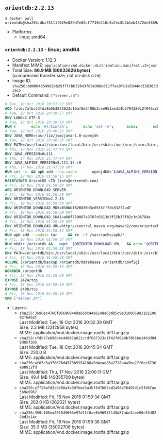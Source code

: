 ## `orientdb:2.2.13`

```console
$ docker pull orientdb@sha256:dba75111f029e829d7e02cf7749d418c5b7ec8b2b1eb4572de3869af1e04a804
```

-	Platforms:
	-	linux; amd64

### `orientdb:2.2.13` - linux; amd64

-	Docker Version: 1.12.3
-	Manifest MIME: `application/vnd.docker.distribution.manifest.v2+json`
-	Total Size: **86.9 MB (86933626 bytes)**  
	(compressed transfer size, not on-disk size)
-	Image ID: `sha256:b000046549d28b29f7fcbb32643f89e306e011ffaa0fc1a5944dd158383d3ac5`
-	Default Command: `["server.sh"]`

```dockerfile
# Tue, 18 Oct 2016 20:31:22 GMT
ADD file:7afbc23fda8b0b3872623c16af8e3490b2cee951aed14b3794389c2f946cc8c7 in / 
# Tue, 18 Oct 2016 20:39:57 GMT
ENV LANG=C.UTF-8
# Tue, 18 Oct 2016 20:39:58 GMT
RUN { 		echo '#!/bin/sh'; 		echo 'set -e'; 		echo; 		echo 'dirname "$(dirname "$(readlink -f "$(which javac || which java)")")"'; 	} > /usr/local/bin/docker-java-home 	&& chmod +x /usr/local/bin/docker-java-home
# Tue, 18 Oct 2016 20:40:25 GMT
ENV JAVA_HOME=/usr/lib/jvm/java-1.8-openjdk
# Tue, 18 Oct 2016 20:40:25 GMT
ENV PATH=/usr/local/sbin:/usr/local/bin:/usr/sbin:/usr/bin:/sbin:/bin:/usr/lib/jvm/java-1.8-openjdk/jre/bin:/usr/lib/jvm/java-1.8-openjdk/bin
# Thu, 17 Nov 2016 21:47:44 GMT
ENV JAVA_VERSION=8u111
# Thu, 17 Nov 2016 21:47:44 GMT
ENV JAVA_ALPINE_VERSION=8.111.14-r0
# Thu, 17 Nov 2016 21:47:50 GMT
RUN set -x 	&& apk add --no-cache 		openjdk8="$JAVA_ALPINE_VERSION" 	&& [ "$JAVA_HOME" = "$(docker-java-home)" ]
# Fri, 18 Nov 2016 01:58:15 GMT
MAINTAINER OrientDB LTD (info@orientdb.com)
# Fri, 18 Nov 2016 01:58:29 GMT
ARG ORIENTDB_DOWNLOAD_SERVER
# Fri, 18 Nov 2016 01:58:29 GMT
ENV ORIENTDB_VERSION=2.2.13
# Fri, 18 Nov 2016 01:58:30 GMT
ENV ORIENTDB_DOWNLOAD_MD5=030bbf826830d3e8533ff7db332f2ad7
# Fri, 18 Nov 2016 01:58:30 GMT
ENV ORIENTDB_DOWNLOAD_SHA1=ab8f759067a8787c6013d3f15b37f82c3d96784e
# Fri, 18 Nov 2016 01:58:30 GMT
ENV ORIENTDB_DOWNLOAD_URL=http://central.maven.org/maven2/com/orientechnologies/orientdb-community/2.2.13/orientdb-community-2.2.13.tar.gz
# Fri, 18 Nov 2016 01:58:32 GMT
RUN apk add --update tar     && rm -rf /var/cache/apk/*
# Fri, 18 Nov 2016 01:58:37 GMT
RUN mkdir /orientdb &&   wget  $ORIENTDB_DOWNLOAD_URL   && echo "$ORIENTDB_DOWNLOAD_MD5 *orientdb-community-$ORIENTDB_VERSION.tar.gz" | md5sum -c -   && echo "$ORIENTDB_DOWNLOAD_SHA1 *orientdb-community-$ORIENTDB_VERSION.tar.gz" | sha1sum -c -   && tar -xvzf orientdb-community-$ORIENTDB_VERSION.tar.gz -C /orientdb --strip-components=1   && rm orientdb-community-$ORIENTDB_VERSION.tar.gz   && rm -rf /orientdb/databases/*
# Fri, 18 Nov 2016 01:58:38 GMT
ENV PATH=/orientdb/bin:/usr/local/sbin:/usr/local/bin:/usr/sbin:/usr/bin:/sbin:/bin:/usr/lib/jvm/java-1.8-openjdk/jre/bin:/usr/lib/jvm/java-1.8-openjdk/bin
# Fri, 18 Nov 2016 01:58:38 GMT
VOLUME [/orientdb/backup /orientdb/databases /orientdb/config]
# Fri, 18 Nov 2016 01:58:39 GMT
WORKDIR /orientdb
# Fri, 18 Nov 2016 01:58:39 GMT
EXPOSE 2424/tcp
# Fri, 18 Nov 2016 01:58:40 GMT
EXPOSE 2480/tcp
# Fri, 18 Nov 2016 01:58:40 GMT
CMD ["server.sh"]
```

-	Layers:
	-	`sha256:3690ec4760f95690944da86dc4496148a63d85c9e3100669a318110092f6862f`  
		Last Modified: Tue, 18 Oct 2016 20:32:39 GMT  
		Size: 2.3 MB (2312958 bytes)  
		MIME: application/vnd.docker.image.rootfs.diff.tar.gzip
	-	`sha256:cfdb77eb56b4c44907a822ccdf607323c1f42fd024b7db6be146dd049d95f305`  
		Last Modified: Tue, 18 Oct 2016 20:45:34 GMT  
		Size: 230.0 B  
		MIME: application/vnd.docker.image.rootfs.diff.tar.gzip
	-	`sha256:4f83c3a978676d457389954188a0d4eae85a2728e4a9ba27f6ec6730e88932fd`  
		Last Modified: Thu, 17 Nov 2016 22:00:11 GMT  
		Size: 49.4 MB (49355709 bytes)  
		MIME: application/vnd.docker.image.rootfs.diff.tar.gzip
	-	`sha256:e7f20afd2c8c58a3a39fbee3a3b3fd7b83cd2a98e76459d1c5fd07ae5b9e0967`  
		Last Modified: Fri, 18 Nov 2016 01:59:34 GMT  
		Size: 262.0 KB (262021 bytes)  
		MIME: application/vnd.docker.image.rootfs.diff.tar.gzip
	-	`sha256:959c105ea201549663e97df1f8ae6b9693f145d87abe2abe50e15d828bd2e14c`  
		Last Modified: Fri, 18 Nov 2016 01:59:36 GMT  
		Size: 35.0 MB (35002708 bytes)  
		MIME: application/vnd.docker.image.rootfs.diff.tar.gzip
